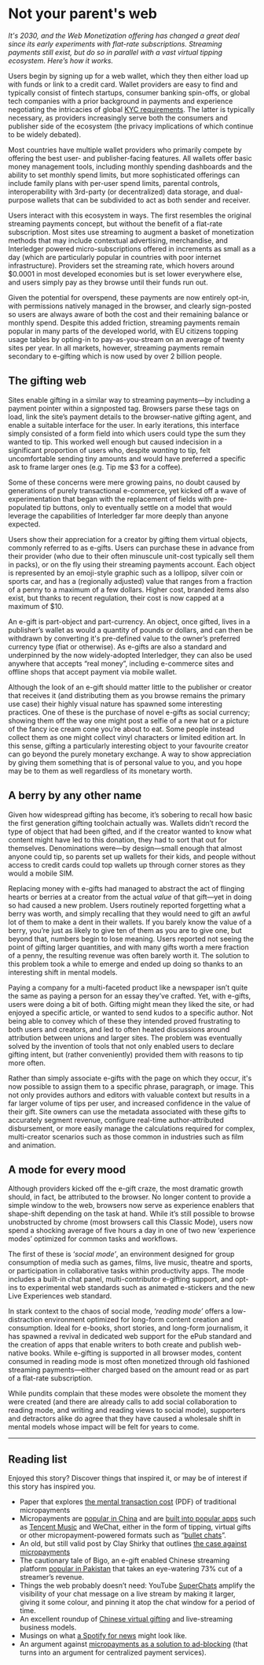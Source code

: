 # Not your parent's web

_It's 2030, and the Web Monetization offering has changed a great deal since its early experiments with flat-rate subscriptions. Streaming payments still exist, but do so in parallel with a vast virtual tipping ecosystem. Here’s how it works._

Users begin by signing up for a web wallet, which they then either load up with funds or link to a credit card. Wallet providers are easy to find and typically consist of fintech startups, consumer banking spin-offs, or global tech companies with a prior background in payments and experience negotiating the intricacies of global [KYC requirements](https://en.wikipedia.org/wiki/Know_your_customer). The latter is typically necessary, as providers increasingly serve both the consumers and publisher side of the ecosystem (the privacy implications of which continue to be widely debated). 

Most countries have multiple wallet providers who primarily compete by offering the best user- and publisher-facing features. All wallets offer basic money management tools, including monthly spending dashboards and the ability to set monthly spend limits, but more sophisticated offerings can include family plans with per-user spend limits, parental controls, interoperability with 3rd-party (or decentralized) data storage, and dual-purpose wallets that can be subdivided to act as both sender and receiver.

Users interact with this ecosystem in ways. The first resembles the original streaming payments concept, but without the benefit of a flat-rate subscription. Most sites use streaming to augment a basket of monetization methods that may include contextual advertising, merchandise, and Interledger powered micro-subscriptions offered in increments as small as a day (which are particularly popular in countries with poor internet infrastructure). Providers set the streaming rate, which hovers around $0.0001 in most developed economies but is set lower everywhere else, and users simply pay as they browse until their funds run out. 

Given the potential for overspend, these payments are now entirely opt-in, with permissions natively managed in the browser, and clearly sign-posted so users are always aware of both the cost and their remaining balance or monthly spend. Despite this added friction, streaming payments remain popular in many parts of the developed world, with EU citizens topping usage tables by opting-in to pay-as-you-stream on an average of twenty sites per year. In all markets, however, streaming payments remain secondary to e-gifting which is now used by over 2 billion people. 

## The gifting web

Sites enable gifting in a similar way to streaming payments—by including a payment pointer within a signposted tag. Browsers parse these tags on load, link the site’s payment details to the browser-native gifting agent, and enable a suitable interface for the user. In early iterations, this interface simply consisted of a form field into which users could type the sum they wanted to tip. This worked well enough but caused indecision in a significant proportion of users who, despite _wanting_ to tip, felt uncomfortable sending tiny amounts and would have preferred a specific ask to frame larger ones (e.g. Tip me $3 for a coffee). 

Some of these concerns were mere growing pains, no doubt caused by generations of purely transactional e-commerce, yet kicked off a wave of experimentation that began with the replacement of fields with pre-populated tip buttons, only to eventually settle on a model that would leverage the capabilities of Interledger far more deeply than anyone expected.

Users show their appreciation for a creator by gifting them virtual objects, commonly referred to as e-gifts. Users can purchase these in advance from their provider (who due to their often minuscule unit-cost typically sell them in packs), or on the fly using their streaming payments account. Each object is represented by an emoji-style graphic such as a lollipop, silver coin or sports car, and has a (regionally adjusted) value that ranges from a fraction of a penny to a maximum of a few dollars. Higher cost, branded items also exist, but thanks to recent regulation, their cost is now capped at a maximum of $10. 

An e-gift is part-object and part-currency. An object, once gifted, lives in a publisher’s wallet as would a quantity of pounds or dollars, and can then be withdrawn by converting it's pre-defined value to the owner’s preferred currency type (fiat or otherwise). As e-gifts are also a standard and underpinned by the now widely-adopted Interledger, they can also be used anywhere that accepts “real money”, including e-commerce sites and offline shops that accept payment via mobile wallet.

Although the look of an e-gift should matter little to the publisher or creator that receives it (and distributing them as you browse remains the primary use case) their highly visual nature has spawned some interesting practices. One of these is the purchase of novel e-gifts as social currency; showing them off the way one might post a selfie of a new hat or a picture of the fancy ice cream cone you’re about to eat. Some people instead collect them as one might collect vinyl characters or limited edition art. In this sense, gifting a particularly interesting object to your favourite creator can go beyond the purely monetary exchange. A way to show appreciation by giving them something that is of personal value to you, and you hope may be to them as well regardless of its monetary worth. 

## A berry by any other name

Given how widespread gifting has become, it’s sobering to recall how basic the first generation gifting toolchain actually was. Wallets didn’t record the type of object that had been gifted, and if the creator wanted to know what content might have led to this donation, they had to sort that out for themselves. Denominations were—by design—small enough that almost anyone could tip, so parents set up wallets for their kids, and people without access to credit cards could top wallets up through corner stores as they would a mobile SIM. 

Replacing money with e-gifts had managed to abstract the act of flinging hearts or berries at a creator from the actual _value_ of that gift—yet in doing so had caused a new problem. Users routinely reported forgetting what a berry was worth, and simply recalling that they would need to gift an awful lot of them to make a dent in their wallets. If you barely know the value of a berry, you’re just as likely to give ten of them as you are to give one, but beyond that, numbers begin to lose meaning. Users reported not seeing the point of gifting larger quantities, and with many gifts worth a mere fraction of a penny, the resulting revenue was often barely worth it. The solution to this problem took a while to emerge and ended up doing so thanks to an interesting shift in mental models. 

Paying a company for a multi-faceted product like a newspaper isn’t quite the same as paying a person for an essay they’ve crafted. Yet, with e-gifts, users were doing a bit of both. Gifting might mean they liked the site, or had enjoyed a specific article, or wanted to send kudos to a specific author. Not being able to convey which of these they intended proved frustrating to both users and creators, and led to often heated discussions around attribution between unions and larger sites. The problem was eventually solved by the invention of tools that not only enabled users to declare gifting intent, but (rather conveniently) provided them with reasons to tip more often. 

Rather than simply associate e-gifts with the page on which they occur, it's now possible to assign them to a specific phrase, paragraph, or image. This not only provides authors and editors with valuable context but results in a far larger volume of tips per user, and increased confidence in the value of their gift. Site owners can use the metadata associated with these gifts to accurately segment revenue, configure real-time author-attributed disbursement, or more easily manage the calculations required for complex, multi-creator scenarios such as those common in industries such as film and animation. 

## A mode for every mood

Although providers kicked off the e-gift craze, the most dramatic growth should, in fact, be attributed to the browser. No longer content to provide a simple window to the web, browsers now serve as experience enablers that shape-shift depending on the task at hand. While it’s still possible to browse unobstructed by chrome (most browsers call this Classic Mode), users now spend a shocking average of five hours a day in one of two new ‘experience modes’ optimized for common tasks and workflows.

The first of these is ‘_social mode’_, an environment designed for group consumption of media such as games, films, live music, theatre and sports, or participation in collaborative tasks within productivity apps. The mode includes a built-in chat panel, multi-contributor e-gifting support, and opt-ins to experimental web standards such as animated e-stickers and the new Live Experiences web standard. 

In stark context to the chaos of social mode, ‘_reading mode’_ offers a low-distraction environment optimized for long-form content creation and consumption. Ideal for e-books, short stories, and long-form journalism, it has spawned a revival in dedicated web support for the ePub standard and the creation of apps that enable writers to both create and publish web-native books. While e-gifting is supported in all browser modes, content consumed in reading mode is most often monetized through old fashioned streaming payments—either charged based on the amount read or as part of a flat-rate subscription.

While pundits complain that these modes were obsolete the moment they were created (and there are already calls to add social collaboration to reading mode, and writing and reading views to social mode), supporters and detractors alike do agree that they have caused a wholesale shift in mental models whose impact will be felt for years to come. 

***

## Reading list

Enjoyed this story? Discover things that inspired it, or may be of interest if this story has inspired you.



*   Paper that explores [the mental transaction cost](https://nakamotoinstitute.org/static/docs/micropayments-and-mental-transaction-costs.pdf) (PDF) of traditional micropayments 
*   Micropayments are [popular in China](https://technode.com/2016/03/07/digital-tipping-economy-china/) and are [built into popular apps](https://www.ozy.com/around-the-world/the-rise-of-digital-tipping-from-music-to-your-own-paycheck/93993/) such as [Tencent Music](https://www.musicbusinessworldwide.com/tencent-music-uses-tipping-to-rack-up-revenues-why-arent-western-music-streaming-platforms-doing-the-same/) and WeChat, either in the form of tipping, virtual gifts or other micropayment-powered formats such as “[bullet chats](https://www.goldthread2.com/culture/crazy-way-people-watch-videos-china-whole-subculture-its-own/article/2157123)”.
*   An old, but still valid post by Clay Shirky that outlines [the case against micropayments](https://web.archive.org/web/20100227212806/http://openp2p.com/pub/a/p2p/2000/12/19/micropayments.html)
*   The cautionary tale of Bigo, an e-gift enabled Chinese streaming platform [popular in Pakistan](https://restofworld.org/2020/app-connecting-south-asian-working-class/ ) that takes an eye-watering 73% cut of a streamer’s revenue. 
*   Things the web probably doesn’t need: YouTube [SuperChats](https://www.theverge.com/2017/5/18/15656908/youtube-super-chat-paid-abomination) amplify the visibility of your chat message on a live stream by making it larger, giving it some colour, and pinning it atop the chat window for a period of time. 
*   An excellent roundup of [Chinese virtual gifting](https://medium.com/@swaysnt/virtual-gifts-a-live-streaming-business-model-breakdown-a87c7500c3bc) and live-streaming business models.
*   Musings on what [a Spotify for news](http://www.davidbauer.ch/2009/07/20/an-itunes-for-news-try-spotify-for-beyond-news/) might look like. 
*   An argument against [micropayments as a solution to ad-blocking](https://digiday.com/media/micropayments-ad-blocking/) (that turns into an argument for centralized payment services).